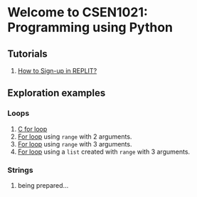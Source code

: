 # Welcome to CSEN1021: Programming using Python

## Tutorials
1. [How to Sign-up in REPLIT?](tutorials/signup-replit)  

## Exploration examples 

### Loops
1. [C for loop](../code-examples/explorable/loops/for/)
2. [For loop](../code-examples/explorable/loops/for-range-2-py/) using ```range``` with 2 arguments.
3. [For loop](../code-examples/explorable/loops/for-range-3-py/) using ```range``` with 3 arguments.
4. [For loop](../code-examples/explorable/loops/for-list-range-3-py/) using a ```list``` created with ```range``` with 3 arguments.

### Strings
1. being prepared...